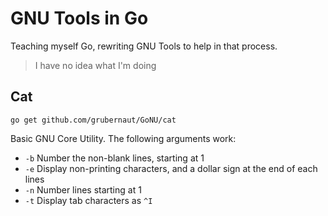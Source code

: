 GNU Tools in Go
===============

Teaching myself Go, rewriting GNU Tools to help in that process.
> I have no idea what I'm doing


## Cat

```
go get github.com/grubernaut/GoNU/cat
```

Basic GNU Core Utility. The following arguments work:

* `-b` Number the non-blank lines, starting at 1
* `-e` Display non-printing characters, and a dollar sign at the end of each lines
* `-n` Number lines starting at 1
* `-t` Display tab characters as `^I`

